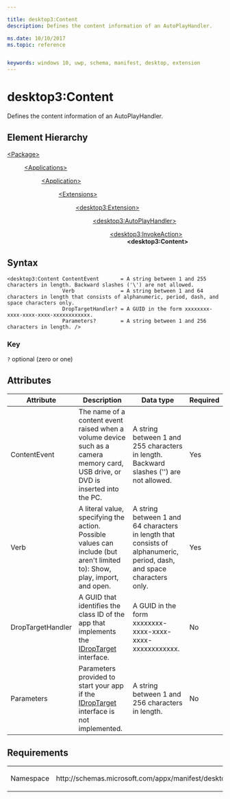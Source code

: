 ```yaml
---

title: desktop3:Content
description: Defines the content information of an AutoPlayHandler.

ms.date: 10/10/2017
ms.topic: reference


keywords: windows 10, uwp, schema, manifest, desktop, extension 
---
```


# desktop3:Content
Defines the content information of an AutoPlayHandler.


## Element Hierarchy
<dl>
<dt><a href="element-package.md">&lt;Package&gt;</a></dt>
<dd>
<dl>
<dt><a href="element-applications.md">&lt;Applications&gt;</a></dt>
<dd>
<dl>
<dt><a href="element-application.md">&lt;Application&gt;</a></dt>
<dd>
<dl>
<dt><a href="element-1-extensions.md">&lt;Extensions&gt;</a></dt>
<dd>
<dl>
<dt><a href="element-desktop3-extension.md">&lt;desktop3:Extension&gt;</a></dt>
<dd>
<dl>
<dt><a href="element-desktop3-AutoPlayHandler.md">&lt;desktop3:AutoPlayHandler&gt;</a></dt>
<dd>
<dl>
<dt><a href="element-desktop3-invokeaction.md">&lt;desktop3:InvokeAction&gt;</a></dt>
<dd><b>&lt;desktop3:Content&gt;</b></dd>
</dl>
</dd>
</dl>
</dd>
</dl>
</dd>
</dl>
</dd>
</dl>
</dd>
</dl>
</dd>
</dl>


## Syntax
```syntax
<desktop3:Content ContentEvent       = A string between 1 and 255 characters in length. Backward slashes ('\') are not allowed.
                  Verb               = A string between 1 and 64 characters in length that consists of alphanumeric, period, dash, and space characters only.
                  DropTargetHandler? = A GUID in the form xxxxxxxx-xxxx-xxxx-xxxx-xxxxxxxxxxxx.
                  Parameters?        = A string between 1 and 256 characters in length. />
```

### Key
`?` optional (zero or one)

## Attributes
| Attribute | Description | Data type | Required |
|-----------|-------------|-----------|----------|
| ContentEvent | The name of a content event raised when a volume device such as a camera memory card, USB drive, or DVD is inserted into the PC. | A string between 1 and 255 characters in length. Backward slashes ('\') are not allowed. | Yes |
| Verb | A literal value, specifying the action. Possible values can include (but aren't limited to): Show, play, import, and open. | A string between 1 and 64 characters in length that consists of alphanumeric, period, dash, and space characters only. | Yes |
| DropTargetHandler | A GUID that identifies the class ID of the app that implements the [IDropTarget](https://docs.microsoft.com/dotnet/api/microsoft.visualstudio.ole.interop.idroptarget?view=visualstudiosdk-2017) interface. | A GUID in the form xxxxxxxx-xxxx-xxxx-xxxx-xxxxxxxxxxxx. | No |
| Parameters | Parameters provided to start your app if the [IDropTarget](https://docs.microsoft.com/dotnet/api/microsoft.visualstudio.ole.interop.idroptarget?view=visualstudiosdk-2017) interface is not implemented. | A string between 1 and 256 characters in length. | No |

## Requirements

<table>
<colgroup>
<col width="50%" />
<col width="50%" />
</colgroup>
<tbody>
<tr class="odd">
<td><p>Namespace</p></td>
<td><p>http://schemas.microsoft.com/appx/manifest/desktop/windows10/3</p></td>
</tr>
</tbody>
</table>